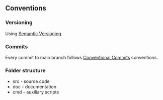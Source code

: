 ## Conventions  

### Versioning
Using [Semantic Versioning](https://semver.org/).

### Commits
Every commit to main branch follows [Conventional Commits](https://www.conventionalcommits.org/) conventions.

### Folder structure  
* src - source code  
* doc - documentation
* cmd - auxiliary scripts
